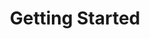 ---
title: Getting Started
position: 1
parameters:
  - name:
    content:
content_markdown: |-
  BEM — Block Element Modifier.

  BEM is a methodology that helps you to create reusable components and code sharing in front-end development

---